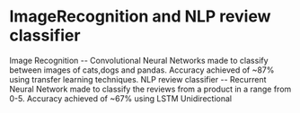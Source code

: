 # ImageRecognition and NLP review classifier
Image Recognition -- Convolutional Neural Networks made to classify between images of cats,dogs and pandas. Accuracy achieved of ~87% using transfer learning techniques.
NLP review classifier -- Recurrent Neural Network made to classify the reviews from a product in a range from 0-5. Accuracy achieved of ~67% using LSTM Unidirectional 

